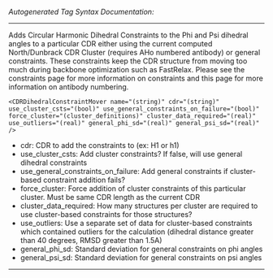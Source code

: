 _Autogenerated Tag Syntax Documentation:_

---
Adds Circular Harmonic Dihedral Constraints to the Phi and Psi dihedral angles to a particular CDR either using the current computed North/Dunbrack CDR Cluster (requires AHo numbered antibody) or general constraints. These constraints keep the CDR structure from moving too much during backbone optimization such as FastRelax. Please see the constraints page for more information on constraints and this page for more information on antibody numbering.

```
<CDRDihedralConstraintMover name="(string)" cdr="(string)" use_cluster_csts="(bool)" use_general_constraints_on_failure="(bool)" force_cluster="(cluster_definitions)" cluster_data_required="(real)" use_outliers="(real)" general_phi_sd="(real)" general_psi_sd="(real)" />
```

-   cdr: CDR to add the constraints to (ex: H1 or h1)
-   use_cluster_csts: Add cluster constraints? If false, will use general dihedral constraints
-   use_general_constraints_on_failure: Add general constraints if cluster-based constraint addition fails?
-   force_cluster: Force addition of cluster constraints of this particular cluster. Must be same CDR length as the current CDR
-   cluster_data_required: How many structures per cluster are required to use cluster-based constraints for those structures?
-   use_outliers: Use a separate set of data for cluster-based constraints which contained outliers for the calculation (dihedral distance greater than 40 degrees, RMSD greater than 1.5A)
-   general_phi_sd: Standard deviation for general constraints on phi angles
-   general_psi_sd: Standard deviation for general constraints on psi angles

---
